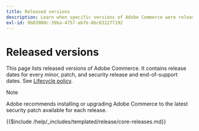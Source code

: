 ```yaml
---
title: Released versions
description: Learn when specific versions of Adobe Commerce were released.
exl-id: 9b03900c-39ba-4757-ab7e-8bc832277192
---
```

# Released versions

This page lists released versions of Adobe Commerce. It contains release dates for every minor, patch, and security release and end-of-support dates. See [Lifecycle policy](lifecycle-policy.md).

>[!NOTE]
>
>Adobe recommends installing or upgrading Adobe Commerce to the latest security patch available for each release.

{{$include /help/_includes/templated/release/core-releases.md}}
